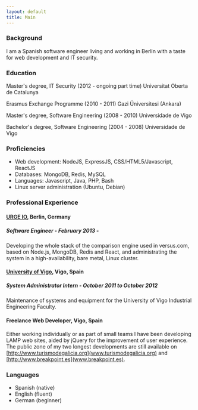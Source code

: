 ```yaml
---
layout: default
title: Main
---
```


### Background
I am a Spanish software engineer living and working in Berlin with
a taste for web development and IT security.

### Education

Master's degree, IT Security (2012 - ongoing part time)
Universitat Oberta de Catalunya 

Erasmus Exchange Programme (2010 - 2011)
Gazi Üniversitesi (Ankara) 

Master's degree, Software Engineering (2008 - 2010)
Universidade de Vigo 

Bachelor's degree, Software Engineering (2004 - 2008)
Universidade de Vigo 

### Proficiencies

* Web development: NodeJS, ExpressJS, CSS/HTML5/Javascript, ReactJS
* Databases: MongoDB, Redis, MySQL
* Languages: Javascript, Java, PHP, Bash
* Linux server administration (Ubuntu, Debian)

### Professional Experience

#### [URGE IO](http://versus.com), Berlin, Germany

##### Software Engineer - February 2013 -

Developing the whole stack of the comparison engine used in versus.com,
based on Node.js, MongoDB, Redis and React, and administrating the
system in a high-availability, bare metal, Linux cluster.

#### [University of Vigo](http://www.uvigo.es), Vigo, Spain

##### System Administrator Intern - October 2011 to October 2012

Maintenance of systems and equipment for the
University of Vigo Industrial Engineering Faculty.

#### Freelance Web Developer, Vigo, Spain
Either working individually or as part of small teams I have been
developing LAMP web sites, aided by jQuery for the improvement of
user experience. The public zone of my two longest developments
are still available on
[http://www.turismodegalicia.org](www.turismodegalicia.org)
and [http://www.breakpoint.es](www.breakpoint.es).

### Languages
* Spanish (native)
* English (fluent)
* German (beginner)


